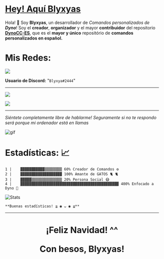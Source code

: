 <u><h1><strong>Hey! Aquí Blyxyas</strong></h1></u>

Hola! 👋 Soy **Blyxyas**, un desarrollador de *Comandos personalizados de **Dyno***!
Soy el **creador**, **organizador** y el mayor **contribuidor** del repositorio **[DynoCC-ES](https://github.com/Blyxyas/DynoCC-ES)**, que es el **mayor y único** repositório de  **comandos personalizados en español.**
</i>
<h1><strong>Mis Redes:</strong></h1>

<p><a href="https://discord.gg/MdxCE2R"><img src="https://img.shields.io/badge/discord-%237289DA.svg?&style=for-the-badge&logo=discord&logoColor=white" /></a></p>

<strong>Usuario de Discord:</strong> "<code>Blyxya#2444</code>"

-------------------

<p><a href="https://github.com/Blyxyas"><img src="https://img.shields.io/badge/Perfíl-%23100000.svg?&style=for-the-badge&logo=github&logoColor=white" /></a></p>

<p><a href="https://github.com/Blyxyas/DynoCC-ES"><img src="https://img.shields.io/badge/DynoCC--ES-%23100000.svg?&style=for-the-badge&logo=github&logoColor=white" /></a></p>

---

*Siéntete completamente libre de hablarme! Seguramente si no te respondo será porque mi ordenador está en llamas*

![gif](https://media.giphy.com/media/dbtDDSvWErdf2/source.gif)
#
# **Estadísticas: 📈**

```
1 |    ▓▓▓▓▓▓▓▓▓▓▓▒▒▒▒▒▒▒▒ 60% Creador de Comandos ⚙
2 |    ▓▓▓▓▓▓▓▓▓▓▓▓▓▓▓▓▓▓▓ 100% Amante de GATOS 🐈 🐈
3 |    ▓▓▓▓▓▒▒▒▒▒▒▒▒▒▒▒▒▒▒ 20% Persona Social 😷
4 |    ▓▓▓▓▓▓▓▓▓▓▓▓▓▓▓▓▓▓▓▓▓▓▓▓▓▓▓▓▓▓▓▓▓▓▓▓▓▓▓▓▓▓▓▓▓ 400% Enfocado a Dyno 🐲
```

![Stats](https://github-readme-stats.vercel.app/api?username=blyxyas&show_icons=true&theme=tokyonight)


```
**Buenas estadísticas! ≧ ◉ ᴗ ◉ ≦**
```
---
<h1 align=center>
 
 **¡Feliz Navidad! ^^**

 **Con besos, Blyxyas!**




</h1>
